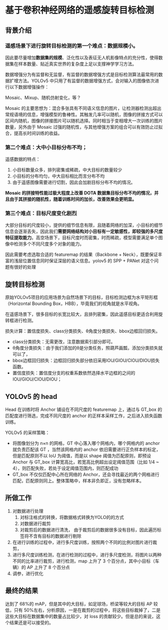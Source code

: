 
# 基于卷积神经网络的遥感旋转目标检测

## 背景介绍

### 遥感场景下进行旋转目标检测的第一个难点：数据规模小。

因此要尽量增加**数据集的规模**、泛化性以及表征无人机影像特点的充分性，使得数据集在样本数量、贴近真实世界的复杂度上足以支撑神学学习方法。

数据增强分为有监督和无监督，有监督的数据增强方式是目标检测算法最常用的数据扩增方法。YOLOv5 中只用了有监督的数据增强方式，会对输入的图像依次进行以下数据增强操作：

Mosaic、Mixup、随机仿射变化，等？

Mosaic 的主要思想为：混合多张具有不同语义信息的图片，让检测器检测出超出常规语境的信息，增强模型的鲁棒性。其触发几率可以随机，图像的拼接方式可以区间内随机，图像的拼接图片可以随机选择。同时相当于变相增大一次训练的图片数量，另外由于 Mosaic 过强的随机性，与其他增强方案的组合可以有效防止过拟合，提高长时间训练的收益。

### 第二个难点：大中小目标分布不均；

遥感数据的特点：

1. 小目标数量众多，排列密集或稀疏，中大目标的数量较少
2. 小目标的分布均匀，中大目标相比而言分布不均
3. 由于遥感图像需要进行切割，因此会加剧目标分布不均的情况。

**Mosaic 的拼接特性能过极大程度上改善 DOTA 数据集目标分布不均的情况，并且由于其拼接的随机性，随着训练时间的加长，改善效果会更明显。**

### 第三个难点：目标尺度变化剧烈

大部分目标的尺度较小，提供的细节信息有限，且随着网络的加深，小目标的细节信息会逐渐丢失，因此我们**需要网络结构对小目标有一定敏感性，即较强的多尺度特征提取能力**。高空场景下，目标尺度时而密集，时而稀疏，模型需要满足单个图像中检测多个不同尺度多个对象的能力。

因此需要考虑选取合适的 featuremap 的结果（Backbone + Neck），既要保证丰富的浅层位置信息同时保证深层的语义信息。yolov5 的 SPP + PANet 对这个问题有很好的处理

## 旋转目标检测

原始YOLOv5项目的应用场景为自然场景下的目标，目标检测边框为水平矩形框（Horizontal Bounding Box，HBB），毕竟我们的视角就是水平视角。

在遥感场景下，很多目标的长宽比较大，且排列密集，因此遥感目标更适合利用旋转框进行检测。

损失计算：置信度损失、class分类损失、θ角度分类损失、bbox边框回归损失。

- class分类损失：无需更改，注意数据索引部分即可。
- θ角度分类损失：由于我们添加的θ是分类任务，照葫芦画瓢，添加分类损失就可以了，
- bbox边框回归损失：边框回归损失部分依旧采用IOU/GIOU/CIOU/DIOU损失函数。
- 置信度损失：置信度分支的权重系数依然选择水平边框的之间的IOU/GIOU/CIOU/DIOU；

## YOLOv5 的 head

Head 在训练时将 Anchor 铺设在不同尺度的 featuremap 上，通过与 GT_box 的匹配度进行筛选，完成不同尺度的 anchor 的正样本采样工作，之后进入损失函数训练。

YOLOv5 的采样策略：

- 将图像划分为 n×n 的网格，GT 中心落入哪个网格内，哪个网格内的 anchor 就负责匹配该 GT ，当然该网格内的 anchor 依旧需要进行正负样本的标定，但是匹配原则不以 IoU 为阈值，而是以 shape 阈值为匹配原则，即预设 Anchor 与 GT_box 计算宽高比，若宽高比例超出设定阈值范围（比如 1/4 ~ 4），则匹配失败，若处于设定阈值范围内，则匹配成功
- GT_box 不仅仅匹配中心所在网络的 Anchor，还会寻找最近的两个网格进行匹配，匹配原则同上。整体策略中，样本非负即正，没有忽略样本。


## 所做工作

1. 对数据进行处理
   1. 对标注格式的转换，将数据格式转换为YOLO的的方式
   2. 对数据进行裁剪
   3. 对裁剪后的数据进行清洗， 由于裁剪后的数据很多没有目标，因此遍历标签将不含有目标的数据进行剔除
2. 在进行训练的过程中，进行多尺度训练，按照两个不同的比例对图片进行裁剪，
3. 进行多尺度训练检测，在进行检测的过程中，进行多尺度检测，将图片以两种不同的比率进行裁剪，进行检测，map 上升了 3 个百分点，其中小目标（车辆）的 AP 上升了 8 个百分点
4. 调参，进行优化

## 最终的结果

达到了 68%的 mAP，但是其中的大目标，如足球场，桥梁等较大的目标 AP 较低，只有 50%左右，分析原因，一是在裁剪的过程中，将这些目标裁掉了，二是这些大目标在数据集中的数量占比较少，对 loss 的贡献较少。但是总的来说，这个结果还是可以接受的。
